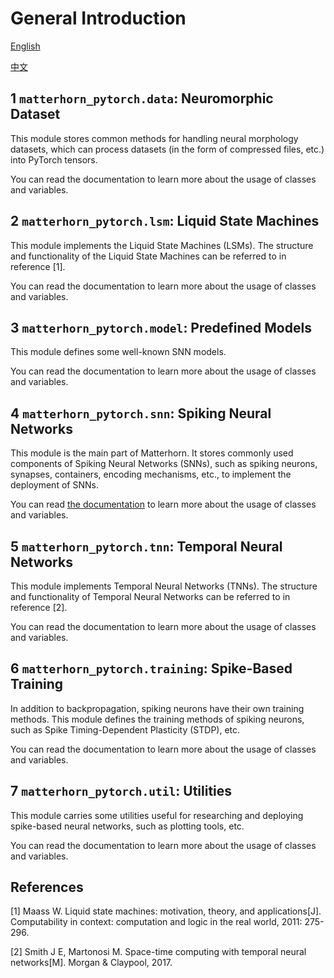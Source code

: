 # General Introduction

[English](../en_us/0_general.md)

[中文](../zh_cn/0_general.md)

## 1 `matterhorn_pytorch.data`: Neuromorphic Dataset

This module stores common methods for handling neural morphology datasets, which can process datasets (in the form of compressed files, etc.) into PyTorch tensors.

You can read the documentation to learn more about the usage of classes and variables.

## 2 `matterhorn_pytorch.lsm`: Liquid State Machines

This module implements the Liquid State Machines (LSMs). The structure and functionality of the Liquid State Machines can be referred to in reference [1].

You can read the documentation to learn more about the usage of classes and variables.

## 3 `matterhorn_pytorch.model`: Predefined Models

This module defines some well-known SNN models.

You can read the documentation to learn more about the usage of classes and variables.

## 4 `matterhorn_pytorch.snn`: Spiking Neural Networks

This module is the main part of Matterhorn. It stores commonly used components of Spiking Neural Networks (SNNs), such as spiking neurons, synapses, containers, encoding mechanisms, etc., to implement the deployment of SNNs.

You can read [the documentation](./snn/0_general.md) to learn more about the usage of classes and variables.

## 5 `matterhorn_pytorch.tnn`: Temporal Neural Networks

This module implements Temporal Neural Networks (TNNs). The structure and functionality of Temporal Neural Networks can be referred to in reference [2].

You can read the documentation to learn more about the usage of classes and variables.

## 6 `matterhorn_pytorch.training`: Spike-Based Training

In addition to backpropagation, spiking neurons have their own training methods. This module defines the training methods of spiking neurons, such as Spike Timing-Dependent Plasticity (STDP), etc.

You can read the documentation to learn more about the usage of classes and variables.

## 7 `matterhorn_pytorch.util`: Utilities

This module carries some utilities useful for researching and deploying spike-based neural networks, such as plotting tools, etc.

You can read the documentation to learn more about the usage of classes and variables.

## References

[1] Maass W. Liquid state machines: motivation, theory, and applications[J]. Computability in context: computation and logic in the real world, 2011: 275-296.

[2] Smith J E, Martonosi M. Space-time computing with temporal neural networks[M]. Morgan & Claypool, 2017.